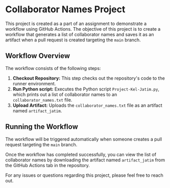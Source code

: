 # Collaborator Names Project

This project is created as a part of an assignment to demonstrate a workflow using GitHub Actions. The objective of this project is to create a workflow that generates a list of collaborator names and saves it as an artifact when a pull request is created targeting the `main` branch.

## Workflow Overview

The workflow consists of the following steps:

1. **Checkout Repository:** This step checks out the repository's code to the runner environment.
2. **Run Python script:** Executes the Python script `Project-Kel-Jatim.py`, which prints out a list of collaborator names to an `collaborator_names.txt` file.
3. **Upload Artifact:** Uploads the `collaborator_names.txt` file as an artifact named `artifact_jatim`.

## Running the Workflow

The workflow will be triggered automatically when someone creates a pull request targeting the `main` branch. 

Once the workflow has completed successfully, you can view the list of collaborator names by downloading the artifact named `artifact_jatim` from the GitHub Actions tab in the repository.

For any issues or questions regarding this project, please feel free to reach out.
